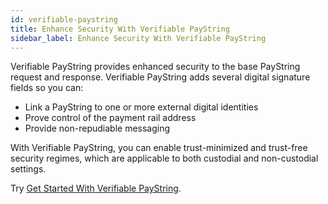 ```yaml
---
id: verifiable-paystring
title: Enhance Security With Verifiable PayString
sidebar_label: Enhance Security With Verifiable PayString
---
```


Verifiable PayString provides enhanced security to the base PayString request and response. Verifiable PayString adds several digital signature fields so you can:

- Link a PayString to one or more external digital identities
- Prove control of the payment rail address
- Provide non-repudiable messaging

With Verifiable PayString, you can enable trust-minimized and trust-free security regimes, which are applicable to both custodial and non-custodial settings.

Try [Get Started With Verifiable PayString](verifiable-paystring-tutorial).
